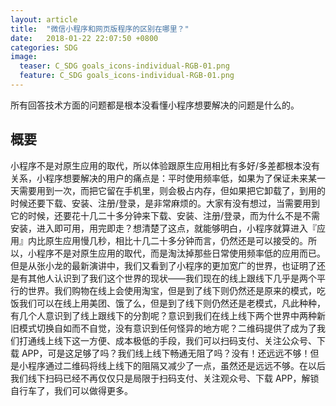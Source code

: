 ```yaml
---
layout: article
title:  "微信小程序和网页版程序的区别在哪里？"
date:   2018-01-22 22:07:50 +0800
categories: SDG 
image:
  teaser: C_SDG goals_icons-individual-RGB-01.png
  feature: C_SDG goals_icons-individual-RGB-01.png
---
```


所有回答技术方面的问题都是根本没看懂小程序想要解决的问题是什么的。

## 概要

小程序不是对原生应用的取代，所以体验跟原生应用相比有多好/多差都根本没有关系，小程序想要解决的用户的痛点是：平时使用频率低，如果为了保证未来某一天需要用到一次，而把它留在手机里，则会极占内存，但如果把它卸载了，到用的时候还要下载、安装、注册/登录，是非常麻烦的。大家有没有想过，当需要用到它的时候，还要花十几二十多分钟来下载、安装、注册/登录，而为什么不是不需安装，进入即可用，用完即走？想清楚了这点，就能够明白，小程序就算进入『应用』内比原生应用慢几秒，相比十几二十多分钟而言，仍然还是可以接受的。所以，小程序不是对原生应用的取代，而是淘汰掉那些日常使用频率低的应用而已。但是从张小龙的最新演讲中，我们又看到了小程序的更加宽广的世界，也证明了还是有其他人认识到了我们这个世界的现状——我们现在的线上跟线下几乎是两个平行的世界。我们购物在线上会使用淘宝，但是到了线下则仍然还是原来的模式，吃饭我们可以在线上用美团、饿了么，但是到了线下则仍然还是老模式，凡此种种，有几个人意识到了线上跟线下的分割呢？意识到我们在线上线下两个世界中两种新旧模式切换自如而不自觉，没有意识到任何怪异的地方呢？二维码提供了成为了我们打通线上线下这一方便、成本极低的手段，我们可以扫码支付、关注公众号、下载 APP，可是这足够了吗？我们线上线下畅通无阻了吗？没有！还远远不够！但是小程序通过二维码将线上线下的阻隔又减少了一点，虽然还是远远不够。在以后我们线下扫码已经不再仅仅只是局限于扫码支付、关注观众号、下载 APP，解锁自行车了，我们可以做得更多。